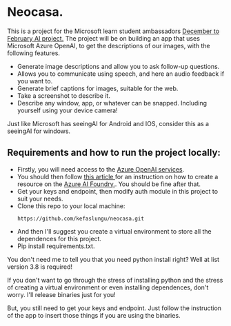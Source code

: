# Neocasa.
This is a project for the Microsoft learn student ambassadors [December to February AI project.](https://mvp.microsoft.com/en-US/studentambassadors/)
The project will be on building an app that uses Microsoft Azure OpenAI, to get the descriptions of our images, with the following features.
* Generate image descriptions and allow you to ask follow-up questions.
* Allows you to communicate using speech, and here an audio feedback if you want to.
* Generate brief captions for images, suitable for the web.
* Take a screenshot to describe it.
* Describe any window, app, or whatever can be snapped. Including yourself using your device camera!

Just like Microsoft has seeingAI for Android and IOS, consider this as a seeingAI for windows.
## Requirements and how to run the project locally:
* Firstly, you will need access to the [Azure OpenAI services](https://aka.ms/oai/access/).
* You should then follow [this article ](https://learn.microsoft.com/en-us/azure/ai-services/openai/how-to/create-resource?pivots=web-portal) for an instruction on how to create a resource on the [Azure AI Foundry.](https://oai.azure.com/). You should be fine after that.
* Get your keys and endpoint, then modify auth module in this project to suit your needs.
* Clone this repo to your local machine:
  ```
  https://github.com/kefaslungu/neocasa.git
  ```
* And then I'll suggest you create a virtual environment to store all the dependences for this project.
* Pip install requirements.txt.

You don't need me to tell you that you need python install right? Well at list version 3.8 is required!

If you don't want to go through the stress of installing python and the stress of creating a virtual environment or even installing dependences, don't worry. I'll release binaries just for you!

But, you still need to get your keys and endpoint. Just follow the instruction of the app to insert those things if you are using the binaries.